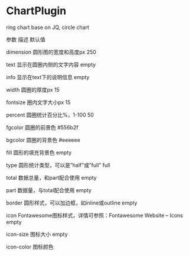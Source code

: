 # ChartPlugin
ring chart base on JQ, circle chart

参数	描述	默认值

dimension	圆形图的宽度和高度px	250

text	显示在圆圈内侧的文字内容	empty

info	显示在text下的说明信息	empty

width	圆圈的厚度px	15

fontsize	圈内文字大小px	15

percent	圆圈统计百分比%，1-100	50

fgcolor	圆圈的前景色	#556b2f

bgcolor	圆圈的背景色	#eeeeee

fill	圆形的填充背景色	empty

type	圆形统计类型，可以是”half”或”full”	full

total	数据总量，和part配合使用	empty

part	数据量，与total配合使用	empty

border	圆形样式，可以加边框，如inline或outline	empty

icon	Fontawesome图标样式，详情可参照：Fontawesome Website – Icons	empty

icon-size	图标大小	empty

icon-color	图标颜色
